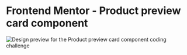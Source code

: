# Frontend Mentor - Product preview card component

![Design preview for the Product preview card component coding challenge](C:\Users\sdfil\OneDrive\Masaüstü\product-preview-card-component-main\product-preview-card-component-main\design\mydesign.jpg)

